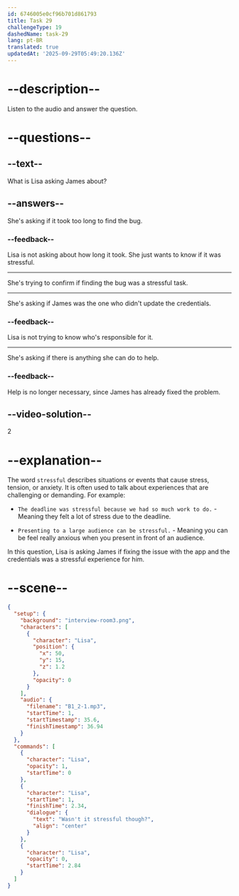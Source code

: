 ```yaml
---
id: 6746005e0cf96b701d861793
title: Task 29
challengeType: 19
dashedName: task-29
lang: pt-BR
translated: true
updatedAt: '2025-09-29T05:49:20.136Z'
---
```


<!-- (Audio) Lisa: Wasn't it stressful though? -->

# --description--

Listen to the audio and answer the question.

# --questions--

## --text--

What is Lisa asking James about?

## --answers--

She's asking if it took too long to find the bug.

### --feedback--

Lisa is not asking about how long it took. She just wants to know if it was stressful.

---

She's trying to confirm if finding the bug was a stressful task.

---

She's asking if James was the one who didn't update the credentials.

### --feedback--

Lisa is not trying to know who's responsible for it.

---

She's asking if there is anything she can do to help.

### --feedback--

Help is no longer necessary, since James has already fixed the problem.

## --video-solution--

2

# --explanation--

The word `stressful` describes situations or events that cause stress, tension, or anxiety. It is often used to talk about experiences that are challenging or demanding. For example:

- `The deadline was stressful because we had so much work to do.` - Meaning they felt a lot of stress due to the deadline.

- `Presenting to a large audience can be stressful.` - Meaning you can be feel really anxious when you present in front of an audience.

In this question, Lisa is asking James if fixing the issue with the app and the credentials was a stressful experience for him.

# --scene--

```json
{
  "setup": {
    "background": "interview-room3.png",
    "characters": [
      {
        "character": "Lisa",
        "position": {
          "x": 50,
          "y": 15,
          "z": 1.2
        },
        "opacity": 0
      }
    ],
    "audio": {
      "filename": "B1_2-1.mp3",
      "startTime": 1,
      "startTimestamp": 35.6,
      "finishTimestamp": 36.94
    }
  },
  "commands": [
    {
      "character": "Lisa",
      "opacity": 1,
      "startTime": 0
    },
    {
      "character": "Lisa",
      "startTime": 1,
      "finishTime": 2.34,
      "dialogue": {
        "text": "Wasn't it stressful though?",
        "align": "center"
      }
    },
    {
      "character": "Lisa",
      "opacity": 0,
      "startTime": 2.84
    }
  ]
}
```
